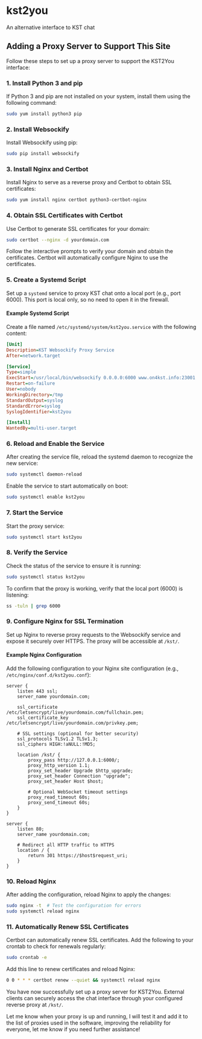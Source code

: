 # kst2you
An alternative interface to KST chat

## Adding a Proxy Server to Support This Site

Follow these steps to set up a proxy server to support the KST2You interface:

### 1. Install Python 3 and pip
If Python 3 and pip are not installed on your system, install them using the following command:

```bash
sudo yum install python3 pip
```

### 2. Install Websockify
Install Websockify using pip:

```bash
sudo pip install websockify
```

### 3. Install Nginx and Certbot
Install Nginx to serve as a reverse proxy and Certbot to obtain SSL certificates:

```bash
sudo yum install nginx certbot python3-certbot-nginx
```

### 4. Obtain SSL Certificates with Certbot
Use Certbot to generate SSL certificates for your domain:

```bash
sudo certbot --nginx -d yourdomain.com
```

Follow the interactive prompts to verify your domain and obtain the certificates. Certbot will automatically configure Nginx to use the certificates.

### 5. Create a Systemd Script
Set up a `systemd` service to proxy KST chat onto a local port (e.g., port 6000). This port is local only, so no need to open it in the firewall.

#### Example Systemd Script
Create a file named `/etc/systemd/system/kst2you.service` with the following content:

```ini
[Unit]
Description=KST Websockify Proxy Service
After=network.target

[Service]
Type=simple
ExecStart=/usr/local/bin/websockify 0.0.0.0:6000 www.on4kst.info:23001
Restart=on-failure
User=nobody
WorkingDirectory=/tmp
StandardOutput=syslog
StandardError=syslog
SyslogIdentifier=kst2you

[Install]
WantedBy=multi-user.target
```

### 6. Reload and Enable the Service
After creating the service file, reload the systemd daemon to recognize the new service:

```bash
sudo systemctl daemon-reload
```

Enable the service to start automatically on boot:

```bash
sudo systemctl enable kst2you
```

### 7. Start the Service
Start the proxy service:

```bash
sudo systemctl start kst2you
```

### 8. Verify the Service
Check the status of the service to ensure it is running:

```bash
sudo systemctl status kst2you
```

To confirm that the proxy is working, verify that the local port (6000) is listening:

```bash
ss -tuln | grep 6000
```

### 9. Configure Nginx for SSL Termination
Set up Nginx to reverse proxy requests to the Websockify service and expose it securely over HTTPS. The proxy will be accessible at `/kst/`.

#### Example Nginx Configuration
Add the following configuration to your Nginx site configuration (e.g., `/etc/nginx/conf.d/kst2you.conf`):

```nginx
server {
    listen 443 ssl;
    server_name yourdomain.com;

    ssl_certificate /etc/letsencrypt/live/yourdomain.com/fullchain.pem;
    ssl_certificate_key /etc/letsencrypt/live/yourdomain.com/privkey.pem;

    # SSL settings (optional for better security)
    ssl_protocols TLSv1.2 TLSv1.3;
    ssl_ciphers HIGH:!aNULL:!MD5;

    location /kst/ {
        proxy_pass http://127.0.0.1:6000/;
        proxy_http_version 1.1;
        proxy_set_header Upgrade $http_upgrade;
        proxy_set_header Connection "upgrade";
        proxy_set_header Host $host;

        # Optional WebSocket timeout settings
        proxy_read_timeout 60s;
        proxy_send_timeout 60s;
    }
}

server {
    listen 80;
    server_name yourdomain.com;

    # Redirect all HTTP traffic to HTTPS
    location / {
        return 301 https://$host$request_uri;
    }
}
```

### 10. Reload Nginx
After adding the configuration, reload Nginx to apply the changes:

```bash
sudo nginx -t  # Test the configuration for errors
sudo systemctl reload nginx
```

### 11. Automatically Renew SSL Certificates
Certbot can automatically renew SSL certificates. Add the following to your crontab to check for renewals regularly:

```bash
sudo crontab -e
```

Add this line to renew certificates and reload Nginx:

```bash
0 0 * * * certbot renew --quiet && systemctl reload nginx
```

You have now successfully set up a proxy server for KST2You. External clients can securely access the chat interface through your configured reverse proxy at `/kst/`. 

Let me know when your proxy is up and running, I will test it and add it to the list of proxies used in the software, improving the reliability for everyone, let me know if you need further assistance!


